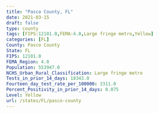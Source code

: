 ```yaml
---
title: "Pasco County, FL"
date: 2021-03-15
draft: false
type: county
tags: [FIPS:12101.0,FEMA:4.0,Large fringe metro,Yellow]
categories: [FL]
County: Pasco County
State: FL
FIPS: 12101.0
FEMA_Region: 4.0
Population: 553947.0
NCHS_Urban_Rural_Classification: Large fringe metro
Tests_in_prior_14_days: 18343.0
Fourteen_day_test_rate_per_100000: 3311.0
Percent_Positivity_in_prior_14_days: 0.075
Level: Yellow
url: /states/FL/pasco-county
---
```



